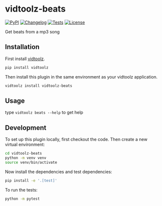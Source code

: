 # vidtoolz-beats

[![PyPI](https://img.shields.io/pypi/v/vidtoolz-beats.svg)](https://pypi.org/project/vidtoolz-beats/)
[![Changelog](https://img.shields.io/github/v/release/sukhbinder/vidtoolz-beats?include_prereleases&label=changelog)](https://github.com/sukhbinder/vidtoolz-beats/releases)
[![Tests](https://github.com/sukhbinder/vidtoolz-beats/workflows/Test/badge.svg)](https://github.com/sukhbinder/vidtoolz-beats/actions?query=workflow%3ATest)
[![License](https://img.shields.io/badge/license-Apache%202.0-blue.svg)](https://github.com/sukhbinder/vidtoolz-beats/blob/main/LICENSE)

Get beats from a mp3 song

## Installation

First install [vidtoolz](https://github.com/sukhbinder/vidtoolz).

```bash
pip install vidtoolz
```

Then install this plugin in the same environment as your vidtoolz application.

```bash
vidtoolz install vidtoolz-beats
```
## Usage

type ``vidtoolz beats --help`` to get help



## Development

To set up this plugin locally, first checkout the code. Then create a new virtual environment:
```bash
cd vidtoolz-beats
python -m venv venv
source venv/bin/activate
```
Now install the dependencies and test dependencies:
```bash
pip install -e '.[test]'
```
To run the tests:
```bash
python -m pytest
```
